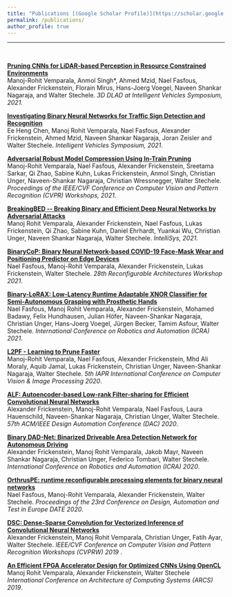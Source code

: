 ```yaml
---
title: "Publications [(Google Scholar Profile)](https://scholar.google.com/citations?user=WDNeaMoAAAAJ&hl=en)"
permalink: /publications/
author_profile: true
---
```

---
<br>

<b>[Pruning  CNNs  for  LiDAR-based  Perception  in  Resource  Constrained Environments](https://manojrohit.github.io/publications/lidar-cnn-pruning/)</b> <br>
Manoj-Rohit Vemparala, Anmol Singh*, Ahmed Mzid,  Nael Fasfous, Alexander Frickenstein, Florain Mirus, Hans-Joerg Voegel, Naveen Shankar Nagaraja, and Walter Stechele.
<i>3D DLAD at Intelligent Vehicles Symposium, 2021</i>.

<b>[Investigating  Binary  Neural  Networks  for Traffic  Sign  Detection  and  Recognition](https://manojrohit.github.io/publications/binary-traffic-sign-detector/)</b> <br>
Ee Heng Chen, Manoj Rohit Vemparala, Nael Fasfous, Alexander Frickenstein, Ahmed Mzid, Naveen Shankar Nagaraja, Joran Zeisler and Walter Stechele.
<i>Intelligent Vehicles Symposium, 2021</i>.

<b>[Adversarial Robust Model Compression Using In-Train Pruning](https://manojrohit.github.io/publications/robust-pruning/)</b> <br>
Manoj-Rohit Vemparala, Nael Fasfous, Alexander Frickenstein, Sreetama Sarkar, Qi Zhao, Sabine Kuhn, Lukas Frickenstein, Anmol Singh, Christian Unger, Naveen-Shankar Nagaraja, Christian Wressnegger, Walter Stechele.
<i>Proceedings of the IEEE/CVF Conference on Computer Vision and Pattern Recognition (CVPR) Workshops, 2021</i>.

<b>[BreakingBED -- Breaking Binary and Efficient Deep Neural Networks by Adversarial Attacks](https://manojrohit.github.io/publications/breaking-bed/)</b> <br>
Manoj Rohit Vemparala, Alexander Frickenstein, Nael Fasfous, Lukas Frickenstein, Qi Zhao, Sabine Kuhn, Daniel Ehrhardt, Yuankai Wu, Christian Unger, Naveen Shankar Nagaraja, Walter Stechele.
<i>IntelliSys, 2021</i>.

<b>[BinaryCoP: Binary Neural Network-based COVID-19 Face-Mask Wear and Positioning Predictor on Edge Devices](https://manojrohit.github.io/publications/binary-cop/)</b> <br>
Nael Fasfous, Manoj-Rohit Vemparala, Alexander Frickenstein, Lukas Frickenstein, Walter Stechele.
<i>28th Reconfigurable Architectures Workshop 2021</i>.

<b>[Binary-LoRAX: Low-Latency Runtime Adaptable XNOR Classifier for Semi-Autonomous Grasping with Prosthetic Hands](https://manojrohit.github.io/publications/binary-lorax/)</b> <br>
Nael Fasfous, Manoj Rohit Vemparala, Alexander Frickenstein, Mohamed Badawy, Felix Hundhausen, Julian Höfer, Naveen-Shankar Nagaraja, Christian Unger, Hans-Joerg Voegel, Jürgen Becker, Tamim Asfour, Walter Stechele.
<i>International Conference on Robotics and Automation (ICRA) 2021</i>.

<b>[L2PF - Learning to Prune Faster](https://manojrohit.github.io/publications/l2pf/)</b> <br>
Manoj-Rohit Vemparala, Nael Fasfous, Alexander Frickenstein, Mhd Ali Moraly, Aquib Jamal, Lukas Frickenstein, Christian Unger, Naveen-Shankar Nagaraja, Walter Stechele.
<i>5th IAPR International Conference on Computer Vision & Image Processing 2020</i>.

<b>[ALF: Autoencoder-based Low-rank Filter-sharing for Efficient Convolutional Neural Networks](https://manojrohit.github.io/publications/dac-alf/)</b> <br>
Alexander Frickenstein, Manoj-Rohit Vemparala, Nael Fasfous, Laura Hauenschild, Naveen-Shankar Nagaraja, Christian Unger, Walter Stechele.
<i>57th ACM/IEEE Design Automation Conference (DAC) 2020</i>.

<b>[Binary DAD-Net: Binarized Driveable Area Detection Network for Autonomous Driving](https://manojrohit.github.io/publications/bin-dad/)</b> <br>
Alexander Frickenstein, Manoj Rohit Vemparala, Jakob Mayr, Naveen Shankar Nagaraja, Christian Unger, Federico Tombari, Walter Stechele.
<i>International Conference on Robotics and Automation (ICRA) 2020</i>.

<b>[OrthrusPE: runtime reconfigurable processing elements for binary neural networks](https://manojrohit.github.io/publications/orthrus-pe/)</b> <br>
Nael Fasfous, Manoj-Rohit Vemparala, Alexander Frickenstein, Walter Stechele.
<i>Proceedings of the 23rd Conference on Design, Automation and Test in Europe DATE 2020</i>.

<b>[DSC: Dense-Sparse Convolution for Vectorized Inference of Convolutional Neural Networks](https://manojrohit.github.io/publications/dsc/)</b> <br>
Alexander Frickenstein, Manoj Rohit Vemparala, Christian Unger, Fatih Ayar, Walter Stechele.
<i>IEEE/CVF Conference on Computer Vision and Pattern Recognition Workshops (CVPRW) 2019 </i>.

<b>[An Efficient FPGA Accelerator Design for Optimized CNNs Using OpenCL](https://manojrohit.github.io/publications/winocnn/)</b> <br>
Manoj Rohit Vemparala, Alexander Frickenstein, Walter Stechele
<i>International Conference on Architecture of Computing Systems (ARCS) 2019</i>.



